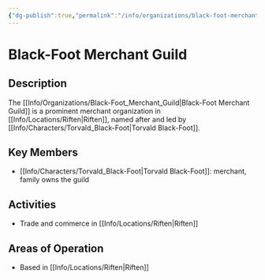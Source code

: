```yaml
---
{"dg-publish":true,"permalink":"/info/organizations/black-foot-merchant-guild/"}
---
```


# Black-Foot Merchant Guild

## Description
The [[Info/Organizations/Black-Foot_Merchant_Guild\|Black-Foot Merchant Guild]] is a prominent merchant organization in [[Info/Locations/Riften\|Riften]], named after and led by [[Info/Characters/Torvald_Black-Foot\|Torvald Black-Foot]].

## Key Members
- [[Info/Characters/Torvald_Black-Foot\|Torvald Black-Foot]]: merchant, family owns the guild

## Activities
- Trade and commerce in [[Info/Locations/Riften\|Riften]]

## Areas of Operation
- Based in [[Info/Locations/Riften\|Riften]]
